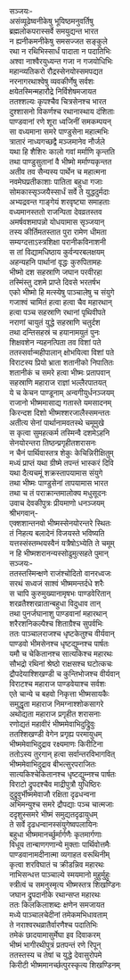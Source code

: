 सञ्जयः-  
असंव्यूढेष्वनीकेषु भूयिष्ठमनुवर्तिषु  
ब्रह्मलोकपरास्सर्वे समयुद्यन्त भारत  
न ह्यनीकमनीकेषु समसज्जत सङ्कुले  
रथा न रथिभिस्सार्धं पादाता न पदातिभिः  
अश्वा नाश्वैरयुध्यन्त गजा न गजयोधिभिः  
महान्व्यतिकरो रौद्रस्सेनयोस्समपद्यत  
नरनागरथाश्वेषु व्यवकीर्णेषु सर्वशः  
क्षयेतस्मिन्महारौद्रे निर्विशेषमजायत  
ततश्शल्यः कृपश्चैव चित्रसेनश्च भारत  
दुश्शासनो विकर्णश्च रथानास्थाय दंशिताः  
पाण्डवानां रणे शूरा ध्वजिनीं समकम्पयन्  
सा वध्यमाना समरे पाण्डुसेना महात्मभिः  
त्रातारं नाध्यगच्छद्वै मञ्जमानेव नौर्जले  
यथा हि शैशिरः कालो गवां मर्माणि कृन्तति  
तथा पाण्डुसुतानां वै भीष्मो मर्माण्यकृन्तत  
अतीव तव सैन्यस्य पार्थेन च महात्मना  
नवमेघप्रतीकाशाः पातिता बहुधा गजाः  
सोमकास्सृञ्जयैस्सार्धं सर्वे ते युद्धदुर्मदाः  
अभ्यद्रवन्त गाङ्गेयं शरवृष्ट्या समाहताः  
वध्यमानस्ततो राजन्पिता देवव्रतस्तव  
अमर्षवशमापन्नो योधयामास सृञ्जयान्  
तस्य कीर्तिमतस्तात पुरा रामेण धीमता  
सम्यग्दत्ताऽस्त्रशिक्षा परानीकविनाशनी  
स तां विद्यामधिष्ठाय कुर्वन्परबलक्षयम्  
अहन्यहनि पार्थानां वृद्धः कुरुपितामहः  
भीष्मो दश सहस्राणि जघान परवीरहा  
तस्मिंस्तु दशमे प्राप्ते दिवसे भरतर्षभ  
एको भीष्मो हि मत्स्येषु पाञ्चालेषु च संयुगे  
गजाश्वं चामितं हत्वा हत्वा चैव महारथान्  
हत्वा पञ्च सहस्राणि रथानां पृथिवीपते  
नराणां चायुतं युद्धे सहस्राणि चतुर्दश  
तथा दन्तिसहस्रं च हयानामयुतं पुनः  
शिक्षवशेन न्यहनत्पिता तव विशां पते  
ततस्सर्वान्महीपालान् क्षोभयित्वा विशां पते  
विराटस्य प्रियो भ्राता शतानीको निपातितः  
शतानीकं च समरे हत्वा भीष्मः प्रतापवान्  
सहस्राणि महाराज राज्ञां भल्लैरपातयत्  
ये च केचन पाण्डूनाम् अन्वगीयुर्धनञ्जयम्  
राजानो भीष्ममासाद्य गतास्ते यमसादनम्  
किरन्दश दिशो भीष्मश्शरजालैस्समन्ततः  
अतीत्य सेनां पार्थानामवतस्थे चमूमुखे  
स कृत्वा सुमहत्कर्म तस्मिन्वै दशमेऽहनि  
सेनयोरन्तरा तिष्ठन्प्रगृहीतशरासनः  
न चैनं पार्थिवास्तत्र शेकुः केचिन्निरीक्षितुम्  
मध्यं प्राप्तं यथा ग्रीष्मे तपन्तं भास्करं दिवि  
यथा दैत्यचमूं शक्रस्तापयामास संयुगे  
तथा भीष्मः पाण्डुसेनां तापयामास भारत  
तथा च तं पराक्रान्तमालोक्य मधुसूदनः  
उवाच देवकीपुत्रः प्रीयमाणो धनञ्जयम्  
श्रीभगवान्-  
एक्शशान्तनवो भीष्मस्सेनयोरन्तरे स्थितः  
तं निहत्य बलादेनं विजयस्ते भविष्यति  
यत्तस्संस्तम्भयस्वैनं यत्रैषोऽभ्येति ते चमूम्  
न हि भीष्मशरानन्यस्सोढुमुत्सहते पुमान्  
सञ्जयः-  
ततस्तस्मिन्क्षणे राजंश्चोदितो वानरध्वजः  
सरथं सध्वजं साश्वं भीष्ममन्तर्दधे शरैः  
स चापि कुरुमुख्यानामृषभः पाण्डवेरितान्  
शरव्रतैश्शरव्रातान्बहुधा विदुधाव तान्  
तथा पुनर्जघानाशु पाण्डवानां महारथान्  
शरैरशनिकल्पैश्च शिताग्रैश्च सुपर्वभिः  
ततः पाञ्चालराजश्च धृष्टकेतुश्च वीर्यवान्  
पाण्डवो भीमसेनश्च धृष्टद्युम्नश्च पार्षतः  
यमौ च चेकितानश्च सात्यकिश्च महारथः  
सौभद्रो रथिनां श्रेष्ठो राक्षसश्च घटोत्कचः  
द्रौपदेयाश्शिखण्डी च कुन्तिभोजश्च वीर्यवान्  
विराटश्च महाराज पाण्डवेयाश्च सर्वशः  
एते चान्ये च बहवो निकृत्ता भीष्मसायकैः  
समुद्धृता महाराज निमग्नाश्शोकसागरे  
अथोद्यता महाराज प्रगृहीत शरासनाः  
रणोद्यतं महावीरं भीष्ममेवाभिदुद्रिुवुः  
ततश्शिखण्डी वेगेन प्रगृह्य परमायुधम्  
भीष्ममेवाभिदुद्राव रक्ष्यमाणः किरीटिना  
ततोऽस्य तुरगान् हत्वा सर्वान्तरविभागवित्  
भीष्ममेवाभिदुद्राव बीभत्सुरपराजितः  
सात्यकिश्चेकितानश्च धृष्टद्युम्नश्च पार्षतः  
विराटो द्रुपदश्चैव माद्रीपुत्रौ युधिष्ठिरः  
दुद्रुवुर्भीष्ममेवाजौ रक्षिता दृढधन्वना  
अभिमन्युश्च समरे द्रौपद्याः पञ्च चात्मजाः  
ददृशुस्समरे भीष्मं समुद्यतदृढायुधम्  
ते सर्वे दृढधन्वानस्संयुगेष्वपलायिनः  
बहुधा भीष्ममानर्च्छुर्मार्गणैः कृतमार्गणाः  
विधूय तान्बाणगणान्ये मुक्ताः पार्थिवोत्तमैः  
पाण्डवानामदीनात्मा व्यगाहत वरूथिनीम्  
कृत्वा शरविघातं च क्रीडन्निव महारथः  
नाभिसन्धत्त पाञ्चाल्ये स्मयमानो मुहुर्मुहुः  
स्त्रीत्वं च समनुस्मृत्य भीष्मस्तत्र शिखण्डिनः  
जघान द्रुपदानीके रथान्सप्त महारथः  
ततः किलकिलाशब्दः क्षणेन समजायत  
मध्ये पाञ्चालचेदीनां तमेकमभिधावताम्  
ते नराश्वरथव्रातैर्वारणैश्च पदातिभिः  
तमेकं छादयामासुर्मेघा इव दिवाकरम्  
भीष्मं भागीरथीपुत्रं प्रतपन्तं रणे रिपून्  
ततस्तस्य च तेषां च युद्धे देवासुरोपमे  
किरीटी भीष्ममानर्च्छत्पुरस्कृत्य शिखण्डिनम्  
